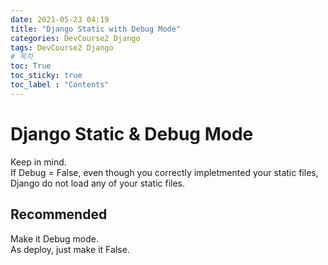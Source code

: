```yaml
---
date: 2021-05-23 04:19
title: "Django Static with Debug Mode"
categories: DevCourse2 Django
tags: DevCourse2 Django
# 목차
toc: True  
toc_sticky: true 
toc_label : "Contents"
---
```


# Django Static & Debug Mode
Keep in mind.  
If Debug = False, even though you correctly impletmented your static files, Django do not load any of your static files.  

## Recommended
Make it Debug mode.  
As deploy, just make it False.  

